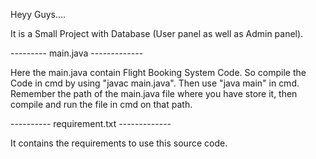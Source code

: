 Heyy Guys....

It is a Small Project with Database (User panel as well as Admin panel).

--------- main.java -------------

Here the main.java contain Flight Booking System Code. So compile the Code in cmd by using "javac main.java". Then use "java main" in cmd. Remember the path of the main.java file where you have store it, then compile and run the file in cmd on that path.

---------- requirement.txt -------------

It contains the requirements to use this source code.
